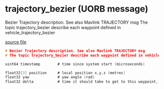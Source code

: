 # trajectory_bezier (UORB message)

Bezier Trajectory description. See also Mavlink TRAJECTORY msg The topic trajectory_bezier describe each waypoint defined in vehicle_trajectory_bezier

[source file](https://github.com/PX4/PX4-Autopilot/blob/master/msg/trajectory_bezier.msg)

```c
# Bezier Trajectory description. See also Mavlink TRAJECTORY msg
# The topic trajectory_bezier describe each waypoint defined in vehicle_trajectory_bezier

uint64 timestamp        # time since system start (microseconds)

float32[3] position     # local position x,y,z (metres)
float32 yaw             # yaw angle (rad)
float32 delta           # time it should take to get to this waypoint, if this is the final waypoint (seconds)

```
